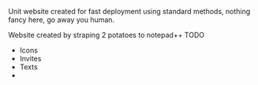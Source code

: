 Unit website created for fast deployment using standard methods, nothing fancy here, go away you human.

Website created by straping 2 potatoes to notepad++
TODO
- Icons
- Invites
- Texts
- 
